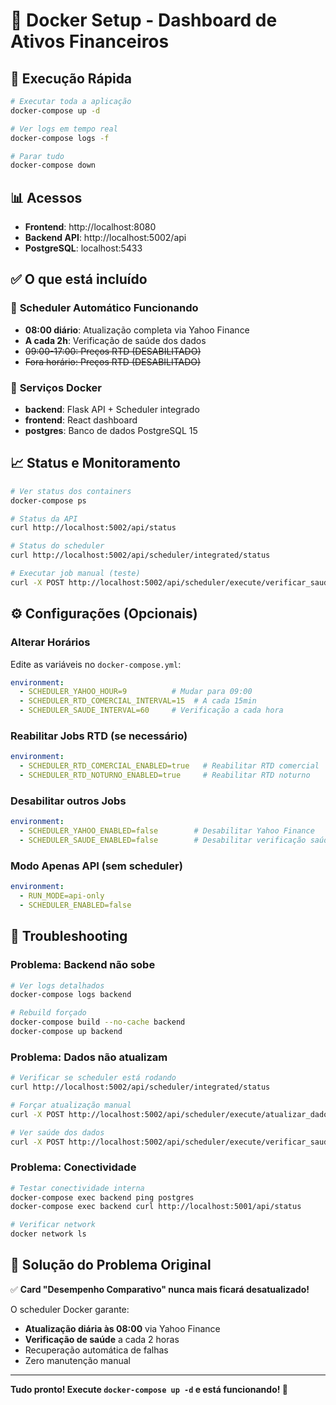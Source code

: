 # 🐳 Docker Setup - Dashboard de Ativos Financeiros

## 🚀 Execução Rápida

```bash
# Executar toda a aplicação
docker-compose up -d

# Ver logs em tempo real
docker-compose logs -f

# Parar tudo
docker-compose down
```

## 📊 Acessos

- **Frontend**: http://localhost:8080
- **Backend API**: http://localhost:5002/api
- **PostgreSQL**: localhost:5433

## ✅ O que está incluído

### 🎯 **Scheduler Automático Funcionando**
- **08:00 diário**: Atualização completa via Yahoo Finance
- **A cada 2h**: Verificação de saúde dos dados
- ~~09:00-17:00: Preços RTD (DESABILITADO)~~
- ~~Fora horário: Preços RTD (DESABILITADO)~~

### 🔧 **Serviços Docker**
- **backend**: Flask API + Scheduler integrado
- **frontend**: React dashboard
- **postgres**: Banco de dados PostgreSQL 15

## 📈 Status e Monitoramento

```bash
# Ver status dos containers
docker-compose ps

# Status da API
curl http://localhost:5002/api/status

# Status do scheduler
curl http://localhost:5002/api/scheduler/integrated/status

# Executar job manual (teste)
curl -X POST http://localhost:5002/api/scheduler/execute/verificar_saude
```

## ⚙️ Configurações (Opcionais)

### Alterar Horários
Edite as variáveis no `docker-compose.yml`:
```yaml
environment:
  - SCHEDULER_YAHOO_HOUR=9          # Mudar para 09:00
  - SCHEDULER_RTD_COMERCIAL_INTERVAL=15  # A cada 15min
  - SCHEDULER_SAUDE_INTERVAL=60     # Verificação a cada hora
```

### Reabilitar Jobs RTD (se necessário)
```yaml
environment:
  - SCHEDULER_RTD_COMERCIAL_ENABLED=true   # Reabilitar RTD comercial
  - SCHEDULER_RTD_NOTURNO_ENABLED=true     # Reabilitar RTD noturno
```

### Desabilitar outros Jobs
```yaml
environment:
  - SCHEDULER_YAHOO_ENABLED=false        # Desabilitar Yahoo Finance
  - SCHEDULER_SAUDE_ENABLED=false        # Desabilitar verificação saúde
```

### Modo Apenas API (sem scheduler)
```yaml
environment:
  - RUN_MODE=api-only
  - SCHEDULER_ENABLED=false
```

## 🔧 Troubleshooting

### Problema: Backend não sobe
```bash
# Ver logs detalhados
docker-compose logs backend

# Rebuild forçado
docker-compose build --no-cache backend
docker-compose up backend
```

### Problema: Dados não atualizam
```bash
# Verificar se scheduler está rodando
curl http://localhost:5002/api/scheduler/integrated/status

# Forçar atualização manual
curl -X POST http://localhost:5002/api/scheduler/execute/atualizar_dados_yahoo

# Ver saúde dos dados
curl -X POST http://localhost:5002/api/scheduler/execute/verificar_saude
```

### Problema: Conectividade
```bash
# Testar conectividade interna
docker-compose exec backend ping postgres
docker-compose exec backend curl http://localhost:5001/api/status

# Verificar network
docker network ls
```

## 🎯 **Solução do Problema Original**

✅ **Card "Desempenho Comparativo" nunca mais ficará desatualizado!**

O scheduler Docker garante:
- **Atualização diária às 08:00** via Yahoo Finance
- **Verificação de saúde** a cada 2 horas
- Recuperação automática de falhas  
- Zero manutenção manual

---

**Tudo pronto! Execute `docker-compose up -d` e está funcionando! 🎉**